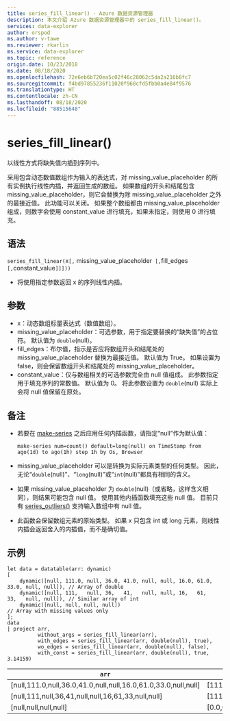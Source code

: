 ```yaml
---
title: series_fill_linear() - Azure 数据资源管理器
description: 本文介绍 Azure 数据资源管理器中的 series_fill_linear()。
services: data-explorer
author: orspod
ms.author: v-tawe
ms.reviewer: rkarlin
ms.service: data-explorer
ms.topic: reference
origin.date: 10/23/2018
ms.date: 08/18/2020
ms.openlocfilehash: 72e6eb6b720ea5c02f46c28062c5da2a216b8fc7
ms.sourcegitcommit: f4bd97855236f11020f968cfd5fbb0a4e84f9576
ms.translationtype: HT
ms.contentlocale: zh-CN
ms.lasthandoff: 08/18/2020
ms.locfileid: "88515648"
---
```

# <a name="series_fill_linear"></a>series_fill_linear()

以线性方式将缺失值内插到序列中。

采用包含动态数值数组作为输入的表达式，对 missing_value_placeholder 的所有实例执行线性内插，并返回生成的数组。 如果数组的开头和结尾包含 missing_value_placeholder，则它会替换为除 missing_value_placeholder 之外的最接近值。 此功能可以关闭。 如果整个数组都由 missing_value_placeholder 组成，则数字会使用 constant_value 进行填充，如果未指定，则使用 0 进行填充。  

## <a name="syntax"></a>语法

`series_fill_linear(`x`[,` missing_value_placeholder` [,`fill_edges` [,`constant_value`]]]))`
* 将使用指定参数返回 x 的序列线性内插。
 

## <a name="arguments"></a>参数

* x：动态数组标量表达式（数值数组）。
* missing_value_placeholder：可选参数，用于指定要替换的“缺失值”的占位符。 默认值为 `double`(null)。
* fill_edges：布尔值，指示是否应将数组开头和结尾处的 missing_value_placeholder 替换为最接近值。 默认值为 True。 如果设置为 false，则会保留数组开头和结尾处的 missing_value_placeholder。
* constant_value：仅与数组相关的可选参数完全由 null 值组成。 此参数指定用于填充序列的常数值。 默认值为 0。 将此参数设置为 `double`(null) 实际上会将 null 值保留在原处。

## <a name="notes"></a>备注

* 若要在 [make-series](make-seriesoperator.md) 之后应用任何内插函数，请指定“null”作为默认值： 

    <!-- csl: https://help.kusto.chinacloudapi.cn:443/Samples -->
    ```kusto
    make-series num=count() default=long(null) on TimeStamp from ago(1d) to ago(1h) step 1h by Os, Browser
    ```

* missing_value_placeholder 可以是转换为实际元素类型的任何类型。 因此，无论“`double`(null)”、“`long`(null)”或“`int`(null)”都具有相同的含义。
* 如果 missing_value_placeholder 为 `double`(null)（或省略，这样含义相同），则结果可能包含 null 值。 使用其他内插函数填充这些 null 值。 目前只有 [series_outliers()](series-outliersfunction.md) 支持输入数组中有 null 值。
* 此函数会保留数组元素的原始类型。 如果 x 只包含 int 或 long 元素，则线性内插会返回舍入的内插值，而不是确切值。

## <a name="example"></a>示例

<!-- csl: https://help.kusto.chinacloudapi.cn:443/Samples -->
```kusto
let data = datatable(arr: dynamic)
[
    dynamic([null, 111.0, null, 36.0, 41.0, null, null, 16.0, 61.0, 33.0, null, null]), // Array of double    
    dynamic([null, 111,   null, 36,   41,   null, null, 16,   61,   33,   null, null]), // Similar array of int
    dynamic([null, null, null, null])                                                   // Array with missing values only
];
data
| project arr, 
          without_args = series_fill_linear(arr),
          with_edges = series_fill_linear(arr, double(null), true),
          wo_edges = series_fill_linear(arr, double(null), false),
          with_const = series_fill_linear(arr, double(null), true, 3.14159)  

```

|`arr`|`without_args`|`with_edges`|`wo_edges`|`with_const`|
|---|---|---|---|---|
|[null,111.0,null,36.0,41.0,null,null,16.0,61.0,33.0,null,null]|[111.0,111.0,73.5,36.0,41.0,32.667,24.333,16.0,61.0,33.0,33.0,33.0]|[111.0,111.0,73.5,36.0,41.0,32.667,24.333,16.0,61.0,33.0,33.0,33.0]|[null,111.0,73.5,36.0,41.0,32.667,24.333,16.0,61.0,33.0,null,null]|[111.0,111.0,73.5,36.0,41.0,32.667,24.333,16.0,61.0,33.0,33.0,33.0]|
|[null,111,null,36,41,null,null,16,61,33,null,null]|[111,111,73,36,41,32,24,16,61,33,33,33]|[111,111,73,36,41,32,24,16,61,33,33,33]|[null,111,73,36,41,32,24,16,61,33,null,null]|[111,111,74,38,  41,32,24,16,61,33,33,33]|
|[null,null,null,null]|[0.0,0.0,0.0,0.0]|[0.0,0.0,0.0,0.0]|[0.0,0.0,0.0,0.0]|[3.14159,3.14159,3.14159,3.14159]|
